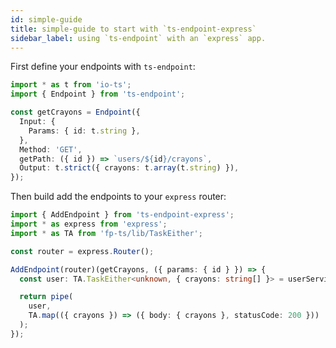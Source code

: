 ```yaml
---
id: simple-guide
title: simple-guide to start with `ts-endpoint-express`
sidebar_label: using `ts-endpoint` with an `express` app.
---
```


First define your endpoints with `ts-endpoint`:

```ts
import * as t from 'io-ts';
import { Endpoint } from 'ts-endpoint';

const getCrayons = Endpoint({
  Input: {
    Params: { id: t.string },
  },
  Method: 'GET',
  getPath: ({ id }) => `users/${id}/crayons`,
  Output: t.strict({ crayons: t.array(t.string) }),
});
```

Then build add the endpoints to your `express` router:

```ts
import { AddEndpoint } from 'ts-endpoint-express';
import * as express from 'express';
import * as TA from 'fp-ts/lib/TaskEither';

const router = express.Router();

AddEndpoint(router)(getCrayons, ({ params: { id } }) => {
  const user: TA.TaskEither<unknown, { crayons: string[] }> = userService.getByID(id);

  return pipe(
    user,
    TA.map(({ crayons }) => ({ body: { crayons }, statusCode: 200 }))
  );
});
```
